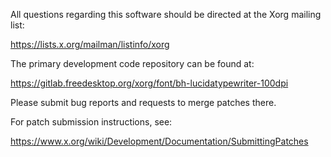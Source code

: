 
All questions regarding this software should be directed at the
Xorg mailing list:

  https://lists.x.org/mailman/listinfo/xorg

The primary development code repository can be found at:

  https://gitlab.freedesktop.org/xorg/font/bh-lucidatypewriter-100dpi

Please submit bug reports and requests to merge patches there.

For patch submission instructions, see:

  https://www.x.org/wiki/Development/Documentation/SubmittingPatches

